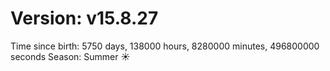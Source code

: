 # Version: v15.8.27
Time since birth: 5750 days, 138000 hours, 8280000 minutes, 496800000 seconds
Season: Summer ☀️
